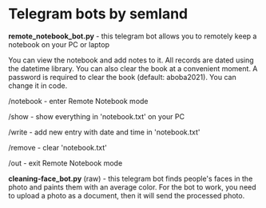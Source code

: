 # Telegram bots by semland

**remote_notebook_bot.py** - this telegram bot allows you to remotely keep a notebook on your PC or laptop

You can view the notebook and add notes to it. All records are dated using the datetime library. You can also clear the book at a convenient moment. A password is required to clear the book (default: aboba2021). You can change it in code.

/notebook - enter Remote Notebook mode

/show - show everything in 'notebook.txt' on your PC

/write - add new entry with date and time in 'notebook.txt'

/remove - clear 'notebook.txt'

/out - exit Remote Notebook mode

**cleaning-face_bot.py** (raw) - this telegram bot finds people's faces in the photo and paints them with an average color. For the bot to work, you need to upload a photo as a document, then it will send the processed photo.
